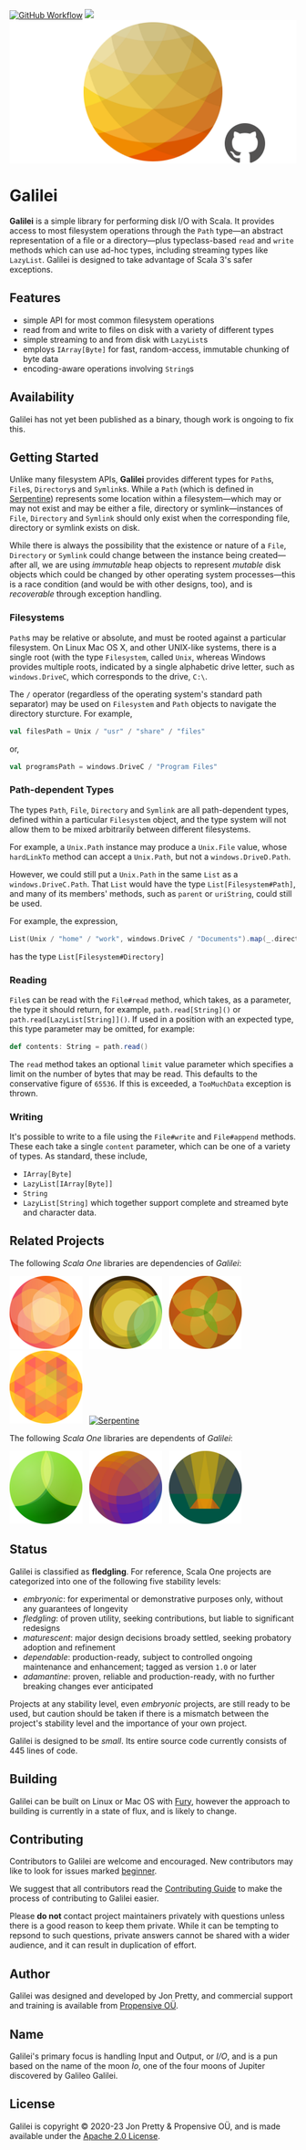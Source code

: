 [<img alt="GitHub Workflow" src="https://img.shields.io/github/actions/workflow/status/propensive/galilei/main.yml?style=for-the-badge" height="24">](https://github.com/propensive/galilei/actions)
[<img src="https://img.shields.io/discord/633198088311537684?color=8899f7&label=DISCORD&style=for-the-badge" height="24">](https://discord.gg/7b6mpF6Qcf)
<img src="/doc/images/github.png" valign="middle">

# Galilei

__Galilei__ is a simple library for performing disk I/O with Scala. It provides access to most filesystem
operations through the `Path` type—an abstract representation of a file or a directory—plus typeclass-based
`read` and `write` methods which can use ad-hoc types, including streaming types like `LazyList`. Galilei is
designed to take advantage of Scala 3's safer exceptions.

## Features

- simple API for most common filesystem operations
- read from and write to files on disk with a variety of different types
- simple streaming to and from disk with `LazyList`s
- employs `IArray[Byte]` for fast, random-access, immutable chunking of byte data
- encoding-aware operations involving `String`s


## Availability

Galilei has not yet been published as a binary, though work is ongoing to fix this.

## Getting Started

Unlike many filesystem APIs, __Galilei__ provides different types for `Path`s, `File`s, `Directory`s
and `Symlink`s. While a `Path` (which is defined in [Serpentine](https://github.com/propensive/serpentine/))
represents some location within a filesystem—which may or may not exist and may be either a file,
directory or symlink—instances of `File`, `Directory` and `Symlink` should only exist when the
corresponding file, directory or symlink exists on disk.

While there is always the possibility that the existence or nature of a `File`, `Directory` or
`Symlink` could change between the instance being created—after all, we are using _immutable_ heap
objects to represent _mutable_ disk objects which could be changed by other operating system
processes—this is a race condition (and would be with other designs, too), and is _recoverable_
through exception handling.

### Filesystems

`Path`s may be relative or absolute, and must be rooted against a particular filesystem. On Linux
Mac OS X, and other UNIX-like systems, there is a single root (with the type `Filesystem`, called
`Unix`, whereas Windows provides multiple roots, indicated by a single alphabetic drive letter, such
as `windows.DriveC`, which corresponds to the drive, `C:\`.

The `/` operator (regardless of the operating system's standard path separator) may be used on
`Filesystem` and `Path` objects to navigate the directory sturcture. For example,
```scala
val filesPath = Unix / "usr" / "share" / "files"
```
or,
```scala
val programsPath = windows.DriveC / "Program Files"
```

### Path-dependent Types

The types `Path`, `File`, `Directory` and `Symlink` are all path-dependent types, defined within
a particular `Filesystem` object, and the type system will not allow them to be mixed arbitrarily
between different filesystems.

For example, a `Unix.Path` instance may produce a `Unix.File` value, whose `hardLinkTo` method
can accept a `Unix.Path`, but not a `windows.DriveD.Path`.

However, we could still put a `Unix.Path` in the same `List` as a `windows.DriveC.Path`. That `List`
would have the type `List[Filesystem#Path]`, and many of its members' methods, such as `parent` or
`uriString`, could still be used.

For example, the expression,
```scala
List(Unix / "home" / "work", windows.DriveC / "Documents").map(_.directory.parent)
```
has the type `List[Filesystem#Directory]`

### Reading

`File`s can be read with the `File#read` method, which takes, as a parameter, the type it should
return, for example, `path.read[String]()` or `path.read[LazyList[String]]()`. If used in a position
with an expected type, this type parameter may be omitted, for example:
```scala
def contents: String = path.read()
```

The `read` method takes an optional `limit` value parameter which specifies a limit on the number of
bytes that may be read. This defaults to the conservative figure of `65536`. If this is exceeded, a
`TooMuchData` exception is thrown.

### Writing

It's possible to write to a file using the `File#write` and `File#append` methods. These each take a
single `content` parameter, which can be one of a variety of types. As standard, these include,
- `IArray[Byte]`
- `LazyList[IArray[Byte]]`
- `String`
- `LazyList[String]`
which together support complete and streamed byte and character data.


## Related Projects

The following _Scala One_ libraries are dependencies of _Galilei_:

[![Anticipation](https://github.com/propensive/anticipation/raw/main/doc/images/128x128.png)](https://github.com/propensive/anticipation/) &nbsp; [![Eucalyptus](https://github.com/propensive/eucalyptus/raw/main/doc/images/128x128.png)](https://github.com/propensive/eucalyptus/) &nbsp; [![Gastronomy](https://github.com/propensive/gastronomy/raw/main/doc/images/128x128.png)](https://github.com/propensive/gastronomy/) &nbsp; [![Kaleidoscope](https://github.com/propensive/kaleidoscope/raw/main/doc/images/128x128.png)](https://github.com/propensive/kaleidoscope/) &nbsp; [![Serpentine](https://github.com/propensive/serpentine/raw/main/doc/images/128x128.png)](https://github.com/propensive/serpentine/) &nbsp;

The following _Scala One_ libraries are dependents of _Galilei_:

[![Exoskeleton](https://github.com/propensive/exoskeleton/raw/main/doc/images/128x128.png)](https://github.com/propensive/exoskeleton/) &nbsp; [![Merino](https://github.com/propensive/merino/raw/main/doc/images/128x128.png)](https://github.com/propensive/merino/) &nbsp; [![Oubliette](https://github.com/propensive/oubliette/raw/main/doc/images/128x128.png)](https://github.com/propensive/oubliette/) &nbsp;

## Status

Galilei is classified as __fledgling__. For reference, Scala One projects are
categorized into one of the following five stability levels:

- _embryonic_: for experimental or demonstrative purposes only, without any guarantees of longevity
- _fledgling_: of proven utility, seeking contributions, but liable to significant redesigns
- _maturescent_: major design decisions broady settled, seeking probatory adoption and refinement
- _dependable_: production-ready, subject to controlled ongoing maintenance and enhancement; tagged as version `1.0` or later
- _adamantine_: proven, reliable and production-ready, with no further breaking changes ever anticipated

Projects at any stability level, even _embryonic_ projects, are still ready to
be used, but caution should be taken if there is a mismatch between the
project's stability level and the importance of your own project.

Galilei is designed to be _small_. Its entire source code currently consists
of 445 lines of code.

## Building

Galilei can be built on Linux or Mac OS with [Fury](/propensive/fury), however
the approach to building is currently in a state of flux, and is likely to
change.

## Contributing

Contributors to Galilei are welcome and encouraged. New contributors may like to look for issues marked
<a href="https://github.com/propensive/galilei/labels/beginner">beginner</a>.

We suggest that all contributors read the [Contributing Guide](/contributing.md) to make the process of
contributing to Galilei easier.

Please __do not__ contact project maintainers privately with questions unless
there is a good reason to keep them private. While it can be tempting to
repsond to such questions, private answers cannot be shared with a wider
audience, and it can result in duplication of effort.

## Author

Galilei was designed and developed by Jon Pretty, and commercial support and training is available from
[Propensive O&Uuml;](https://propensive.com/).



## Name

Galilei's primary focus is handling Input and Output, or _I/O_, and is a pun based on the name of the moon _Io_, one of the four moons of Jupiter discovered by Galileo Galilei.

## License

Galilei is copyright &copy; 2020-23 Jon Pretty & Propensive O&Uuml;, and is made available under the
[Apache 2.0 License](/license.md).
